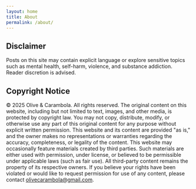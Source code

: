 ```yaml
---
layout: home
title: About
permalink: /about/
---
```

## Disclaimer
Posts on this site may contain explicit language or explore sensitive topics such as mental health, self-harm, violence, and substance addiction. Reader discretion is advised.
## Copyright Notice
&copy; 2025 Olive & Carambola. All rights reserved.
The original content on this website, including but not limited to text, images, and other media, is protected by copyright law. You may not copy, distribute, modify, or otherwise use any part of this original content for any purpose without explicit written permission.
This website and its content are provided "as is," and the owner makes no representations or warranties regarding the accuracy, completeness, or legality of the content.
This website may occasionally feature materials created by third parties. Such materials are either used with permission, under license, or believed to be permissible under applicable laws (such as fair use). All third-party content remains the property of its respective owners.
If you believe your rights have been violated or would like to request permission for use of any content, please contact [olivecarambola@gmail.com](mailto:olivecarambola@gmail.com).
